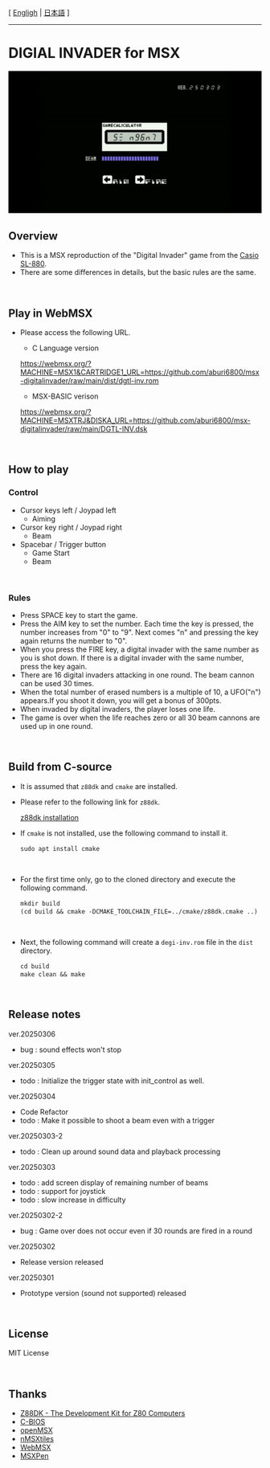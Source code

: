 [ [Engligh](README.md) | [日本語](README.ja.md) ]

---
# DIGIAL INVADER for MSX

<img src="image/01.png">

<br>

## Overview

- This is a MSX reproduction of the "Digital Invader" game from the [Casio SL-880](https://www.casio.com/jp/basic-calculators/product.SL-880/).
- There are some differences in details, but the basic rules are the same.

<br>

## Play in WebMSX

- Please access the following URL.

    - C Language version

    https://webmsx.org/?MACHINE=MSX1&CARTRIDGE1_URL=https://github.com/aburi6800/msx-digitalinvader/raw/main/dist/dgtl-inv.rom

    - MSX-BASIC verison

    https://webmsx.org/?MACHINE=MSXTRJ&DISKA_URL=https://github.com/aburi6800/msx-digitalinvader/raw/main/DGTL-INV.dsk

<br>

## How to play

### Control

- Cursor keys left / Joypad left
    - Aiming
- Cursor key right / Joypad right
    - Beam
- Spacebar / Trigger button
    - Game Start
    - Beam

<br>

### Rules

- Press SPACE key to start the game.
- Press the AIM key to set the number. Each time the key is pressed, the number increases from "0" to "9". Next comes "n" and pressing the key again returns the number to "0".
- When you press the FIRE key, a digital invader with the same number as you is shot down. If there is a digital invader with the same number, press the key again.
- There are 16 digital invaders attacking in one round. The beam cannon can be used 30 times.
- When the total number of erased numbers is a multiple of 10, a UFO("n") appears.If you shoot it down, you will get a bonus of 300pts.
- When invaded by digital invaders, the player loses one life.
- The game is over when the life reaches zero or all 30 beam cannons are used up in one round.

<br>

## Build from C-source

- It is assumed that `z88dk` and `cmake` are installed.
- Please refer to the following link for `z88dk`.

    [z88dk installation](https://github.com/z88dk/z88dk/wiki/installation)

- If `cmake` is not installed, use the following command to install it.
    ```
    sudo apt install cmake
    ```

<br>

- For the first time only, go to the cloned directory and execute the following command.
    ```
    mkdir build
    (cd build && cmake -DCMAKE_TOOLCHAIN_FILE=../cmake/z88dk.cmake ..)
    ```

<br>

- Next, the following command will create a `degi-inv.rom` file in the `dist` directory.
    ```
    cd build
    make clean && make
    ```

<br>

## Release notes

ver.20250306
- bug : sound effects won't stop

ver.20250305
- todo : Initialize the trigger state with init_control as well.

ver.20250304
- Code Refactor
- todo : Make it possible to shoot a beam even with a trigger

ver.20250303-2
- todo : Clean up around sound data and playback processing

ver.20250303
- todo : add screen display of remaining number of beams
- todo : support for joystick
- todo : slow increase in difficulty

ver.20250302-2
- bug : Game over does not occur even if 30 rounds are fired in a round

ver.20250302
- Release version released

ver.20250301
- Prototype version (sound not supported) released

<br>

## License

MIT License

<br>

## Thanks

- [Z88DK - The Development Kit for Z80 Computers](https://github.com/z88dk/z88dk)
- [C-BIOS](http://cbios.sourceforge.net/)
- [openMSX](https://openmsx.org/)
- [nMSXtiles](https://github.com/pipagerardo/nMSXtiles)
- [WebMSX](https://github.com/ppeccin/WebMSX)
- [MSXPen](https://msxpen.com/)
